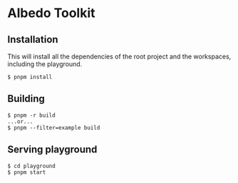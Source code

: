 # Albedo Toolkit

## Installation

This will install all the dependencies of the root project and the workspaces, including the playground.

```
$ pnpm install
```

## Building

```
$ pnpm -r build
...or...
$ pnpm --filter=example build
```

## Serving playground

```
$ cd playground
$ pnpm start
```

